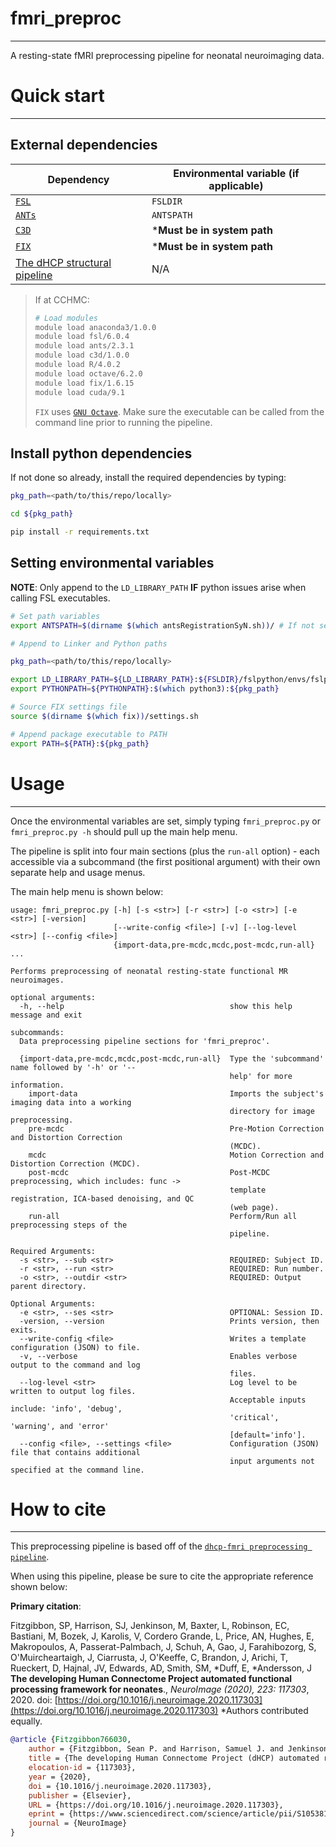 # fmri_preproc
----------------

A resting-state fMRI preprocessing pipeline for neonatal neuroimaging data.

# Quick start
----------------

## External dependencies        

| Dependency  | Environmental variable (if applicable)  |
|---|---|
| [`FSL`](https://fsl.fmrib.ox.ac.uk/fsl/fslwiki/)  | `FSLDIR`  |
| [`ANTs`](http://stnava.github.io/ANTs/)  | `ANTSPATH`  |
| [`C3D`](http://www.itksnap.org/pmwiki/pmwiki.php?n=Convert3D.Documentation)  | ***Must be in system path**  |
| [`FIX`](https://fsl.fmrib.ox.ac.uk/fsl/fslwiki/FIX)  | ***Must be in system path**  |
| [The dHCP structural pipeline](https://github.com/BioMedIA/dhcp-structural-pipeline)  | N/A  |

> If at CCHMC:    
>            
> ```bash
> # Load modules
> module load anaconda3/1.0.0
> module load fsl/6.0.4
> module load ants/2.3.1
> module load c3d/1.0.0
> module load R/4.0.2
> module load octave/6.2.0
> module load fix/1.6.15
> module load cuda/9.1
> ```        
>
>             
> `FIX` uses [`GNU Octave`](https://www.gnu.org/software/octave/index). Make sure the executable can be called from the command line prior to running the pipeline.

## Install python dependencies

If not done so already, install the required dependencies by typing:

```bash
pkg_path=<path/to/this/repo/locally>

cd ${pkg_path}

pip install -r requirements.txt
```

## Setting environmental variables

**NOTE**: Only append to the `LD_LIBRARY_PATH` **IF** python issues arise when calling FSL executables.        

```bash
# Set path variables
export ANTSPATH=$(dirname $(which antsRegistrationSyN.sh))/ # If not set already

# Append to Linker and Python paths

pkg_path=<path/to/this/repo/locally>

export LD_LIBRARY_PATH=${LD_LIBRARY_PATH}:${FSLDIR}/fslpython/envs/fslpython/lib
export PYTHONPATH=${PYTHONPATH}:$(which python3):${pkg_path}

# Source FIX settings file
source $(dirname $(which fix))/settings.sh

# Append package executable to PATH
export PATH=${PATH}:${pkg_path}
```

# Usage
----------------

Once the environmental variables are set, simply typing `fmri_preproc.py` or `fmri_preproc.py -h` should pull up the main help menu. 

The pipeline is split into four main sections (plus the `run-all` option) - each accessible via a subcommand (the first positional argument) with their own separate help and usage menus.

The main help menu is shown below:        

```
usage: fmri_preproc.py [-h] [-s <str>] [-r <str>] [-o <str>] [-e <str>] [-version]
                       [--write-config <file>] [-v] [--log-level <str>] [--config <file>]
                       {import-data,pre-mcdc,mcdc,post-mcdc,run-all} ...

Performs preprocessing of neonatal resting-state functional MR neuroimages.

optional arguments:
  -h, --help                                     show this help message and exit

subcommands:
  Data preprocessing pipeline sections for 'fmri_preproc'.

  {import-data,pre-mcdc,mcdc,post-mcdc,run-all}  Type the 'subcommand' name followed by '-h' or '--
                                                 help' for more information.
    import-data                                  Imports the subject's imaging data into a working
                                                 directory for image preprocessing.
    pre-mcdc                                     Pre-Motion Correction and Distortion Correction
                                                 (MCDC).
    mcdc                                         Motion Correction and Distortion Correction (MCDC).
    post-mcdc                                    Post-MCDC preprocessing, which includes: func ->
                                                 template registration, ICA-based denoising, and QC
                                                 (web page).
    run-all                                      Perform/Run all preprocessing steps of the
                                                 pipeline.

Required Arguments:
  -s <str>, --sub <str>                          REQUIRED: Subject ID.
  -r <str>, --run <str>                          REQUIRED: Run number.
  -o <str>, --outdir <str>                       REQUIRED: Output parent directory.

Optional Arguments:
  -e <str>, --ses <str>                          OPTIONAL: Session ID.
  -version, --version                            Prints version, then exits.
  --write-config <file>                          Writes a template configuration (JSON) to file.
  -v, --verbose                                  Enables verbose output to the command and log
                                                 files.
  --log-level <str>                              Log level to be written to output log files.
                                                 Acceptable inputs include: 'info', 'debug',
                                                 'critical', 'warning', and 'error'
                                                 [default='info'].
  --config <file>, --settings <file>             Configuration (JSON) file that contains additional
                                                 input arguments not specified at the command line.
```

# How to cite
----------------

This preprocessing pipeline is based off of the [`dhcp-fmri preprocessing pipeline`](https://git.fmrib.ox.ac.uk/seanf/dhcp-neonatal-fmri-pipeline).

When using this pipeline, please be sure to cite the appropriate reference shown below:

**Primary citation**:

Fitzgibbon, SP, Harrison, SJ, Jenkinson, M, Baxter, L, Robinson, EC, Bastiani, M, Bozek, J, Karolis, V, Cordero Grande, L, Price, AN, Hughes, E, Makropoulos, A, Passerat-Palmbach, J, Schuh, A, Gao, J, Farahibozorg, S, O'Muircheartaigh, J, Ciarrusta, J, O'Keeffe, C, Brandon, J, Arichi, T, Rueckert, D, Hajnal, JV, Edwards, AD, Smith, SM, *Duff, E, *Andersson, J  **The developing Human Connectome Project automated functional processing framework for neonates**., *NeuroImage (2020), 223: 117303*, 2020. doi: [https://doi.org/10.1016/j.neuroimage.2020.117303](https://doi.org/10.1016/j.neuroimage.2020.117303) *Authors contributed equally.

```bibtex
@article {Fitzgibbon766030,
	author = {Fitzgibbon, Sean P. and Harrison, Samuel J. and Jenkinson, Mark and Baxter, Luke and Robinson, Emma C. and Bastiani, Matteo and Bozek, Jelena and Karolis, Vyacheslav and Grande, Lucilio Cordero and Price, Anthony N. and Hughes, Emer and Makropoulos, Antonios and Passerat-Palmbach, Jonathan and Schuh, Andreas and Gao, Jianliang and Farahibozorg, Seyedeh-Rezvan and O{\textquoteright}Muircheartaigh, Jonathan and Ciarrusta, Judit and O{\textquoteright}Keeffe, Camilla and Brandon, Jakki and Arichi, Tomoki and Rueckert, Daniel and Hajnal, Joseph V. and Edwards, A. David and Smith, Stephen M. and Duff, Eugene and Andersson, Jesper},
	title = {The developing Human Connectome Project (dHCP) automated resting-state functional processing framework for newborn infants},
	elocation-id = {117303},
	year = {2020},
	doi = {10.1016/j.neuroimage.2020.117303},
	publisher = {Elsevier},
	URL = {https://doi.org/10.1016/j.neuroimage.2020.117303},
	eprint = {https://www.sciencedirect.com/science/article/pii/S1053811920307898/pdfft?md5=18806cf190a26f783de4bef456fe28b6&pid=1-s2.0-S1053811920307898-main.pdf},
	journal = {NeuroImage}
}
```
